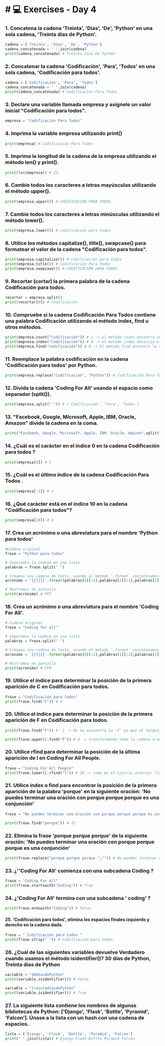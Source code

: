 # # 💻 Exercises - Day 4

### 1. Concatena la cadena 'Treinta', 'Días', 'De', 'Python' en una sola cadena, 'Treinta días de Python'.

```python
cadena = ['Treinta', 'Días', 'De', 'Python']
cadena_concatenada = ' '.join(cadena)
print(cadena_concatenada) # Treinta Días De Python
```

### 2. Concatenar la cadena 'Codificación', 'Para', 'Todos' en una sola cadena, 'Codificación para todos'.

```python
cadena = ['Codificación', 'Para', 'Todos']
cadena_concatenada = ' '.join(cadena)
print(cadena_concatenada) # Codificación Para Todos
```

### 3. Declare una variable llamada empresa y asígnele un valor inicial "Codificación para todos".

```python
empresa = "Codificación Para Todos"
```

### 4. Imprima la variable empresa utilizando print()

```python
print(empresa) # Codificación Para Todos
```

### 5. Imprima la longitud de la cadena de la empresa utilizando el método len() y print().

```python
print(len(empresa)) # 23
```

### 6. Cambie todos los caracteres a letras mayúsculas utilizando el método upper().

```python
print(empresa.upper()) # CODIFICACIÓN PARA TODOS
```

### 7. Cambie todos los caracteres a letras minúsculas utilizando el método lower().

```python
print(empresa.lower()) # codificación para todos
```

### 8. Utilice los métodos capitalize(), title(), swapcase() para formatear el valor de la cadena "Codificación para todos".

```python
print(empresa.capitalize()) # Codificación para todos
print(empresa.title()) # Codificación Para Todos
print(empresa.swapcase()) # cODIFICACIÓN pARA tODOS
```

### 9. Recortar (cortar) la primera palabra de la cadena Codificación para todos.

```python
recortar = empresa.split()
print(recortar[0]) # Codificación
```

### 10. Compruebe si la cadena Codificación Para Todos contiene una palabra Codificación utilizando el método index, find u otros métodos.

```python
print(empresa.count("Codificación")) # 1 -> el metodo count encontro una coincidencia en la cadena
print(empresa.index("Codificación")) # 0 -> el metodo index devolvio el indice mas bajo de la coincidencia en la cadena
print(empresa.find("Codificación")) # 0 -> El metodo find encontro la coincidencia en la posicion [0]
```

### 11. Reemplace la palabra codificación en la cadena 'Codificación para todos' por Python.

```python
print(empresa.replace("Codificación", "Python")) # Codificación Para Todos
```
### 12. Divida la cadena 'Coding For All' usando el espacio como separador (split()).

```python
print(empresa.split(" ")) # ['Codificación', 'Para', 'Todos']
```
### 13. "Facebook, Google, Microsoft, Apple, IBM, Oracle, Amazon" divide la cadena en la coma.

```python
print("Facebook, Google, Microsoft, Apple, IBM, Oracle, Amazon".split(", ")) #['Facebook', 'Google', 'Microsoft', 'Apple', 'IBM', 'Oracle', 'Amazon']
```

### 14. ¿Cuál es el carácter en el índice 0 en la cadena Codificación para todos ?

```python
print(empresa[0]) # C
```

### 15. ¿Cuál es el último índice de la cadena Codificación Para Todos .

```python
print(empresa[-1]) # s
```

### 16. ¿Qué carácter está en el índice 10 en la cadena "Codificación para todos"?

```python
print(empresa[10]) # ó
```

### 17. Crea un acrónimo o una abreviatura para el nombre 'Python para todos'

```python
#Cadena original
frase = "Python para todos"

# Separamos la cadena en una lista
palabras = frase.split(" ")

# Creamos una cadena de texto, usando el metodo `.format` concatenamos las primeras letras de cada elemento de la lista haciendo una eleccion de caracteres. Usando el metodo `.upper` cambiamos a mayuscula y finalizamos con la creacion del acrononimo.
acronimo = '{}{}{}'.format(palabras[0][:1],palabras[1][:1],palabras[2][:1]).upper()

# Mostramos en pantalla
print(acronimo) # PPT
```

### 18. Crea un acrónimo o una abreviatura para el nombre 'Coding For All'.

```python
# Cadena original
frase = "Coding for all"

# Separamos la cadena en una lista
palabras = frase.split(" ")

# Creamos una cadena de texto, usando el metodo `.format` concatenamos las primeras letras de cada elemento de la lista haciendo una eleccion de caracteres. Usando el metodo `.upper` cambiamos a mayuscula y finalizamos con la creacion del acrononimo.
acronimo = '{}{}{}'.format(palabras[0][:1],palabras[1][:1],palabras[2][:1]).upper()

# Mostramos en pantalla
print(acronimo) # CFA
```
### 19. Utilice el índice para determinar la posición de la primera aparición de C en Codificación para todos.

```python
frase = "Codificación para todos"
print(frase.find("C")) # 0
```

### 20. Utilice el índice para determinar la posición de la primera aparición de F en Codificación para todos.

```python
print(frase.find("F")) # -1 -> No se encuentra la 'F' ya que el lenguaje distingue minusculas de mayusculas. Asi que haremos una modificacion para que pueda encontrar la "F o f"

print(frase.upper().find("F")) # 4 -> transformando toda la cadena a mayusculas es posible encontrar la "F"
```
### 20. Utilice rfind para determinar la posición de la última aparición de l en Coding For All People.

```python
frase = "Coding For All People"
print(frase.lower().rfind("l")) # 19 -> como en el ejercio anterior llevamos todos los caracteres a minuscula para encontrar la letra deseada sin distincion entre caracter mayuscula o miniscula.
```

### 21. Utilice index o find para encontrar la posición de la primera aparición de la palabra 'porque' en la siguiente oración: 'No puedes terminar una oración con porque porque porque es una conjunción'

```python
frase = "No puedes terminar una oración con porque porque porque es una conjunción"

print(frase.find("porque")) # 35
```
### 22. Elimina la frase 'porque porque porque' de la siguiente oración: 'No puedes terminar una oración con porque porque porque es una conjunción'

```python
print(frase.replace("porque porque porque ","")) # No puedes terminar una oración con es una conjunción
```

### 23. ¿''Coding For All' comienza con una subcadena Coding ?

```python
frase = "Coding For All"
print(frase.startswith("Coding")) # True
```
### 24. ¿'Coding For All' termina con una subcadena ' coding' ?

```python
print(frase.endswith("Coding")) # False
```

#### 25. 'Codificación para todos', elimina los espacios finales izquierdo y derecho en la cadena dada.

```python
frase = " Codificación para todos "
print(frase.strip(" ")) # Codificación para todos
```
### 26. ¿Cuál de las siguientes variables devuelve Verdadero cuando usamos el método isidentifier()? 30 días de Python, Treinta días de Python

```python
variable = "30díasdePython"
print(variable.isidentifier()) # False

variable = "treintadíasdePython"
print(variable.isidentifier()) # True
```

### 27. La siguiente lista contiene los nombres de algunas bibliotecas de Python: ['Django', 'Flask', 'Bottle', 'Pyramid', 'Falcon']. Únase a la lista con un hash con una cadena de espacios.

```python
lista = ['Django', 'Flask', 'Bottle', 'Pyramid', 'Falcon']
print(" ".join(lista)) # Django Flask Bottle Pyramid Falcon
```
